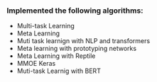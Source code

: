 ### Implemented the following algorithms:

- Multi-task Learning
- Meta Learning
- Muti task learnign with NLP and transformers
- Meta learning with prototyping networks
- Meta Learning with Reptile
- MMOE Keras
- Muti-task Learnig with BERT
